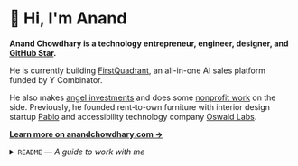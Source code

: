# 👋 Hi, I'm Anand

**Anand Chowdhary is a technology entrepreneur, engineer, designer, and [GitHub Star](https://stars.github.com/profiles/anandchowdhary/).**

He is currently building [FirstQuadrant](https://firstquadrant.ai), an all-in-one AI sales platform funded by Y Combinator.

He also makes [angel investments](https://chowdhary.co) and does some [nonprofit work](https://chowdhary.org) on the side. Previously, he founded rent-to-own furniture with interior design startup [Pabio](https://anandchowdhary.com/projects/tags/pabio) and accessibility technology company [Oswald Labs](https://anandchowdhary.com/projects/tags/oswald-labs).

[**Learn more on anandchowdhary.com →**](https://anandchowdhary.com)

<details>
  <summary><code>README</code> — <em>A guide to work with me</em></summary>

## Pronounciation

`/ɑnʌnð t͡ʃŏɖʱɹi/` (similar to _Aah-nun'd Cho-dree_).

## About me

- I made my first website and [published](https://web.archive.org/web/20081019093430/http://www.namah.org:80/anand/) it to the web when I was ten years old. I'm <code title="Last updated on August 8, 2024">26.62</code> now.
- I'm from New Delhi and have lived in Enschede, Groningen, San Francisco, and now Utrecht.
- I track all my [habits, travel, and biomarkers](https://anandchowdhary.com/life), and they have an API (yes, really).
- Apart from my day (+night) job, I also advise early-stage startups and contribute to open source projects.

## Quirks

- When in long meetings, I tend to get distracted and often find myself <kbd>⌘</kbd>+<kbd>↹</kbd>-ing to a different window (I used to previously catch myself using my phone, so I keep it away from me now). I'm working on this but please call me out if you notice I'm not paying attention.
- I typically work long hours, so you might receive an email or Slack message from me at unholy hours; you don't have to read or reply immediately if you're not working, and I don't expect you to work at the same times.
- I'm still learning how to transition from designer/developer/hacker/etc. to manager, so you'll likely have to bare with my lack of discipline when it comes to important managerial responsibilities like setting up projects well in advance and providing useful feedback.
- I tend to think and talk fast, so I might jump in while someone is still talking and try to finish their thought. This is also something I'm working on, so if you say "Let me finish", it'll make me feel like I'm a prick and make me much more conscious of this.
- My co-founder Carlo told me that I am "very good at things \[I] want to do, and so bad at things I don't want to do". I want to do a better job at tasks that are important, but those I'm not particular excited about.

## What I value & how you can help me

- **Keeping things in the open:** Just like this README, I keep my [OKRs](https://github.com/AnandChowdhary/okrs), [life and health data](https://github.com/AnandChowdhary/life), and everything else I can, public. If it's not public, it's shared internally with the team (e.g., my calendar, Pabio finance details, and life updates). I value transparency, even in the little things like posting in Slack channels rather than direct messages.
- **Feed me back:** I ask for feedback. If we have a one-on-one meeting, I highly value receiving feedback on how I can improve personally, do my job better, or help you do your job better. This also applies to my personal relationships.

## License

This text is shared under a Creative Commons Attribution 4.0 International license ([CC BY 4.0](./LICENSE)). It was inspired by the READMEs of [Quinn Slack](https://handbook.sourcegraph.com/team/ceo/) and fellow YC founders [Tim Glaser](https://posthog.com/handbook/company/team/tim-glaser) and [Sid Sijbrandij](https://about.gitlab.com/handbook/ceo/).

</details>
